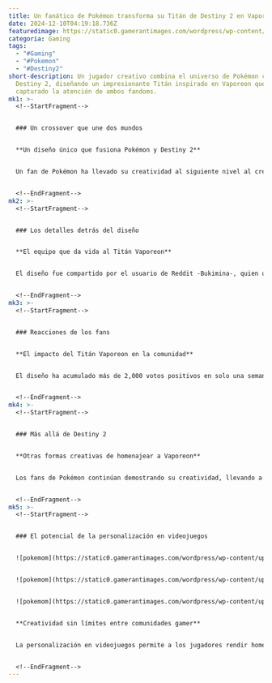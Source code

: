 ```yaml
---
title: Un fanático de Pokémon transforma su Titán de Destiny 2 en Vaporeon
date: 2024-12-10T04:19:18.736Z
featuredimage: https://static0.gamerantimages.com/wordpress/wp-content/uploads/wm/2024/12/pokemon-fan-vaporeon-armor-gear-destiny-2.jpg?q=70&fit=crop&w=1140&h=&dpr=1
categoria: Gaming
tags:
  - "#Gaming"
  - "#Pokemon"
  - "#Destiny2"
short-description: Un jugador creativo combina el universo de Pokémon con
  Destiny 2, diseñando un impresionante Titán inspirado en Vaporeon que ha
  capturado la atención de ambos fandoms.
mk1: >-
  <!--StartFragment-->


  ### Un crossover que une dos mundos


  **Un diseño único que fusiona Pokémon y Destiny 2**


  Un fan de Pokémon ha llevado su creatividad al siguiente nivel al crear un Titán en Destiny 2 inspirado en el popular Pokémon Vaporeon. Utilizando una mezcla de sets cosméticos, el diseño ha ganado popularidad, recibiendo miles de elogios en comunidades de ambos juegos.


  <!--EndFragment-->
mk2: >-
  <!--StartFragment-->


  ### Los detalles detrás del diseño


  **El equipo que da vida al Titán Vaporeon**


  El diseño fue compartido por el usuario de Reddit -Bukimina-, quien utilizó el set Apex Draconic de la colaboración entre Destiny 2 y Dungeons and Dragons, combinado con el shader Omolon Meteor y el casco de la línea cosmética Doki Doki. Esta combinación captura a la perfección los rasgos acuáticos y felinos que definen a Vaporeon.


  <!--EndFragment-->
mk3: >-
  <!--StartFragment-->


  ### Reacciones de los fans


  **El impacto del Titán Vaporeon en la comunidad**


  El diseño ha acumulado más de 2,000 votos positivos en solo una semana, consolidándose como uno de los favoritos. Esta no es la primera vez que los jugadores recrean Pokémon en Destiny 2; un diseño anterior transformó un Titán en el legendario Pokémon Palkia, utilizando el shader Amrita's Dream y otros sets de armadura.


  <!--EndFragment-->
mk4: >-
  <!--StartFragment-->


  ### Más allá de Destiny 2


  **Otras formas creativas de homenajear a Vaporeon**


  Los fans de Pokémon continúan demostrando su creatividad, llevando a Vaporeon a otros universos. Un ejemplo destacado es la construcción de una estatua de Vaporeon en Minecraft, con detalles minuciosos que reflejan el espíritu del Pokémon, a pesar del diseño pixelado del juego.


  <!--EndFragment-->
mk5: >-
  <!--StartFragment-->


  ### El potencial de la personalización en videojuegos


  ![pokemom](https://static0.gamerantimages.com/wordpress/wp-content/uploads/2024/06/vaporeon-gallery-4.jpg?q=70&fit=crop&w=750&h=422&dpr=1 "pokemom")


  ![pokemom](https://static0.gamerantimages.com/wordpress/wp-content/uploads/2024/08/pokemon-vaporeon-sneakers-nike-dunks-fan-creation.jpg?q=49&fit=crop&w=750&h=422&dpr=2 "pokemom")


  ![pokemom](https://static0.gamerantimages.com/wordpress/wp-content/uploads/2024/06/pokemon-vaporeon-smiling-at-the-camera.jpg?q=49&fit=crop&w=750&h=422&dpr=2 "pokemom")


  **Creatividad sin límites entre comunidades gamer**


  La personalización en videojuegos permite a los jugadores rendir homenaje a sus personajes favoritos de formas únicas. Desde recreaciones en Minecraft hasta armaduras temáticas en Destiny 2, la imaginación de los fans de Pokémon sigue expandiéndose, sorprendiendo a ambas comunidades con cada nueva creación.


  <!--EndFragment-->
---
```

